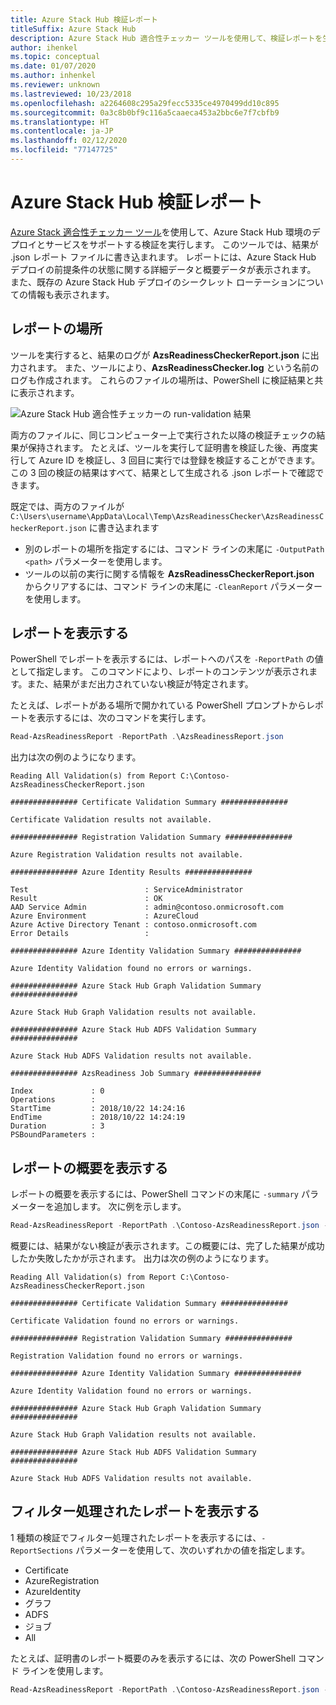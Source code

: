 ```yaml
---
title: Azure Stack Hub 検証レポート
titleSuffix: Azure Stack Hub
description: Azure Stack Hub 適合性チェッカー ツールを使用して、検証レポートを生成します。
author: ihenkel
ms.topic: conceptual
ms.date: 01/07/2020
ms.author: inhenkel
ms.reviewer: unknown
ms.lastreviewed: 10/23/2018
ms.openlocfilehash: a2264608c295a29fecc5335ce4970499dd10c895
ms.sourcegitcommit: 0a3c8b0bf9c116a5caaeca453a2bbc6e7f7cbfb9
ms.translationtype: HT
ms.contentlocale: ja-JP
ms.lasthandoff: 02/12/2020
ms.locfileid: "77147725"
---
```

# <a name="azure-stack-hub-validation-report"></a>Azure Stack Hub 検証レポート

[Azure Stack 適合性チェッカー ツール](https://www.powershellgallery.com/packages/Microsoft.AzureStack.ReadinessChecker/1.2002.1111.69)を使用して、Azure Stack Hub 環境のデプロイとサービスをサポートする検証を実行します。 このツールでは、結果が .json レポート ファイルに書き込まれます。 レポートには、Azure Stack Hub デプロイの前提条件の状態に関する詳細データと概要データが表示されます。 また、既存の Azure Stack Hub デプロイのシークレット ローテーションについての情報も表示されます。  

## <a name="where-to-find-the-report"></a>レポートの場所

ツールを実行すると、結果のログが **AzsReadinessCheckerReport.json** に出力されます。 また、ツールにより、**AzsReadinessChecker.log** という名前のログも作成されます。 これらのファイルの場所は、PowerShell に検証結果と共に表示されます。

![Azure Stack Hub 適合性チェッカーの run-validation 結果](./media/azure-stack-validation-report/validation.png)

両方のファイルに、同じコンピューター上で実行された以降の検証チェックの結果が保持されます。 たとえば、ツールを実行して証明書を検証した後、再度実行して Azure ID を検証し、3 回目に実行では登録を検証することができます。 この 3 回の検証の結果はすべて、結果として生成される .json レポートで確認できます。  

既定では、両方のファイルが `C:\Users\username\AppData\Local\Temp\AzsReadinessChecker\AzsReadinessCheckerReport.json` に書き込まれます  

- 別のレポートの場所を指定するには、コマンド ラインの末尾に `-OutputPath <path>` パラメーターを使用します。
- ツールの以前の実行に関する情報を **AzsReadinessCheckerReport.json** からクリアするには、コマンド ラインの末尾に `-CleanReport` パラメーターを使用します。

## <a name="view-the-report"></a>レポートを表示する

PowerShell でレポートを表示するには、レポートへのパスを `-ReportPath` の値として指定します。 このコマンドにより、レポートのコンテンツが表示されます。また、結果がまだ出力されていない検証が特定されます。

たとえば、レポートがある場所で開かれている PowerShell プロンプトからレポートを表示するには、次のコマンドを実行します。

```powershell
Read-AzsReadinessReport -ReportPath .\AzsReadinessReport.json
```

出力は次の例のようになります。

```shell
Reading All Validation(s) from Report C:\Contoso-AzsReadinessCheckerReport.json

############### Certificate Validation Summary ###############

Certificate Validation results not available.

############### Registration Validation Summary ###############

Azure Registration Validation results not available.

############### Azure Identity Results ###############

Test                          : ServiceAdministrator
Result                        : OK
AAD Service Admin             : admin@contoso.onmicrosoft.com
Azure Environment             : AzureCloud
Azure Active Directory Tenant : contoso.onmicrosoft.com
Error Details                 : 

############### Azure Identity Validation Summary ###############

Azure Identity Validation found no errors or warnings.

############### Azure Stack Hub Graph Validation Summary ###############

Azure Stack Hub Graph Validation results not available.

############### Azure Stack Hub ADFS Validation Summary ###############

Azure Stack Hub ADFS Validation results not available.

############### AzsReadiness Job Summary ###############

Index             : 0
Operations        : 
StartTime         : 2018/10/22 14:24:16
EndTime           : 2018/10/22 14:24:19
Duration          : 3
PSBoundParameters :
```

## <a name="view-the-report-summary"></a>レポートの概要を表示する

レポートの概要を表示するには、PowerShell コマンドの末尾に `-summary` パラメーターを追加します。 次に例を示します。

```powershell
Read-AzsReadinessReport -ReportPath .\Contoso-AzsReadinessReport.json -summary
```

概要には、結果がない検証が表示されます。この概要には、完了した結果が成功したか失敗したかが示されます。 出力は次の例のようになります。

```shell
Reading All Validation(s) from Report C:\Contoso-AzsReadinessCheckerReport.json

############### Certificate Validation Summary ###############

Certificate Validation found no errors or warnings.

############### Registration Validation Summary ###############

Registration Validation found no errors or warnings.

############### Azure Identity Validation Summary ###############

Azure Identity Validation found no errors or warnings.

############### Azure Stack Hub Graph Validation Summary ###############

Azure Stack Hub Graph Validation results not available.

############### Azure Stack Hub ADFS Validation Summary ###############

Azure Stack Hub ADFS Validation results not available.
```

## <a name="view-a-filtered-report"></a>フィルター処理されたレポートを表示する

1 種類の検証でフィルター処理されたレポートを表示するには、`-ReportSections` パラメーターを使用して、次のいずれかの値を指定します。

- Certificate
- AzureRegistration
- AzureIdentity
- グラフ
- ADFS
- ジョブ
- All  

たとえば、証明書のレポート概要のみを表示するには、次の PowerShell コマンド ラインを使用します。

```powershell
Read-AzsReadinessReport -ReportPath .\Contoso-AzsReadinessReport.json -ReportSections Certificate - Summary
```
